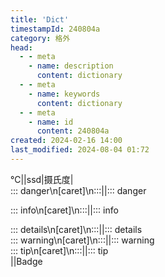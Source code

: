```yaml
---
title: 'Dict'
timestampId: 240804a
category: 格外
head:
  - - meta
    - name: description
      content: dictionary
  - - meta
    - name: keywords
      content: dictionary
  - - meta
    - name: id
      content: 240804a
created: 2024-02-16 14:00
last_modified: 2024-08-04 01:72
---
```


℃||ssd|摄氏度|  
::: danger\n[caret]\n:::||::: danger

::: info\n[caret]\n:::||::: info

::: details\n[caret]\n:::||::: details  
::: warning\n[caret]\n:::||::: warning  
::: tip\n[caret]\n:::||::: tip  
<Badge text="<caret>" type="" />||Badge
